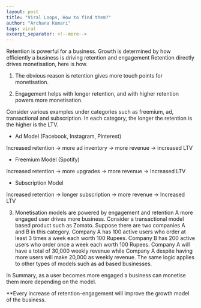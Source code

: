 ```yaml
---
layout: post
title: "Viral Loops, How to find them?"
author: "Archana Kumari"
tags: viral
excerpt_separator: <!--more-->
---
```


Retention is powerful for a business. Growth is determined by how efficiently a business is driving retention and engagement Retention directly drives monetisation, here is how. <!--more-->

1. The obvious reason is retention gives more touch points for monetisation.

2. Engagement helps with longer retention, and with higher retention powers more monetisation. 

Consider various examples under categories such as freemium, ad, transactional and subscription. In each category, the longer the retention is the higher is the LTV.

* Ad Model (Facebook, Instagram, Pinterest)

Increased retention → more ad inventory → more revenue → increased LTV

* Freemium Model (Spotify)

Increased retention → more upgrades → more revenue → Increased LTV

* Subscription Model

Increased retention → longer subscription → more revenue → Increased LTV

3. Monetisation models are powered by engagement and retention
A more engaged user drives more business. Consider a transactional model based product such as Zomato. Suppose there are two companies A and B in this category. Company A has 100 active users who order at least 3 times a week each worth 100 Rupees. Company B has 200 active users who order once a week each worth 100 Rupees. Company A will have a total of 30,000 weekly revenue while Company A despite having more users will make 20,000 as weekly revenue. The same logic applies to other types of models such as ad based businesses.

In Summary, as a user becomes more engaged a business can monetise them more depending on the model.

**Every increase of retention-engagement will improve the growth model of the business.
